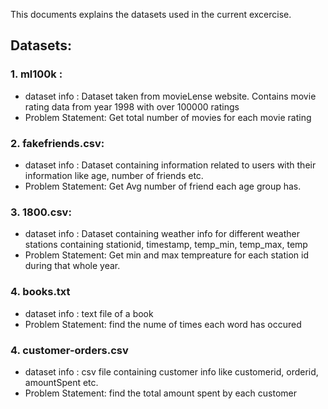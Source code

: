 This documents explains the datasets used in the current excercise. 

## Datasets: 
### 1. ml100k : 
   - dataset info : Dataset taken from movieLense website. Contains movie rating data from year 1998 with over 100000 ratings
   - Problem Statement: Get total number of movies for each movie rating 

### 2. fakefriends.csv: 
   - dataset info : Dataset containing information related to users with their information like age, number of friends etc. 
   - Problem Statement: Get Avg number of friend each age group has. 

### 3. 1800.csv: 
   - dataset info : Dataset containing weather info for different weather stations containing stationid, timestamp, temp_min, temp_max, temp 
   - Problem Statement: Get min and max tempreature for each station id during that whole year.

### 4. books.txt
   - dataset info : text file of a book
   - Problem Statement: find the nume of times each word has occured

### 4. customer-orders.csv
   - dataset info : csv file containing customer info like customerid, orderid, amountSpent etc.
   - Problem Statement: find the total amount spent by each customer 

